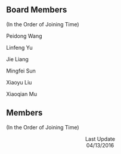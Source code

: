 ## Board Members

(In the Order of Joining Time)

Peidong Wang

Linfeng Yu

Jie Liang

Mingfei Sun

Xiaoyu Liu

Xiaoqian Mu

## Members

(In the Order of Joining Time)

<p align='center'>Last Update<br>04/13/2016</p>
